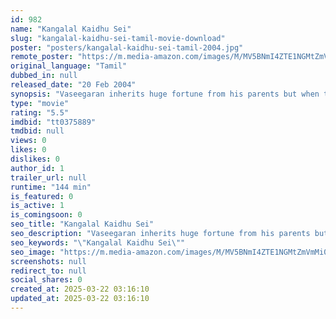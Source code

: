 ```yaml
---
id: 982
name: "Kangalal Kaidhu Sei"
slug: "kangalal-kaidhu-sei-tamil-movie-download"
poster: "posters/kangalal-kaidhu-sei-tamil-2004.jpg"
remote_poster: "https://m.media-amazon.com/images/M/MV5BNmI4ZTE1NGMtZmVmMi00MmIyLWE5ZjktNDU4N2I1ZWYxMmIxXkEyXkFqcGdeQXVyODE0NjUxNzY@._V1_SX300.jpg"
original_language: "Tamil"
dubbed_in: null
released_date: "20 Feb 2004"
synopsis: "Vaseegaran inherits huge fortune from his parents but when they die, it doesnt bother him much as he was never cared for by his money-obsessed parents."
type: "movie"
rating: "5.5"
imdbid: "tt0375889"
tmdbid: null
views: 0
likes: 0
dislikes: 0
author_id: 1
trailer_url: null
runtime: "144 min"
is_featured: 0
is_active: 1
is_comingsoon: 0
seo_title: "Kangalal Kaidhu Sei"
seo_description: "Vaseegaran inherits huge fortune from his parents but when they die, it doesnt bother him much as he was never cared for by his money-obsessed parents."
seo_keywords: "\"Kangalal Kaidhu Sei\""
seo_image: "https://m.media-amazon.com/images/M/MV5BNmI4ZTE1NGMtZmVmMi00MmIyLWE5ZjktNDU4N2I1ZWYxMmIxXkEyXkFqcGdeQXVyODE0NjUxNzY@._V1_SX300.jpg"
screenshots: null
redirect_to: null
social_shares: 0
created_at: 2025-03-22 03:16:10
updated_at: 2025-03-22 03:16:10
---
```


